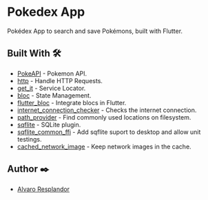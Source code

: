 # Pokedex App

Pokédex App to search and save Pokémons, built with Flutter.

## Built With 🛠️

-   [PokeAPI](https://pokeapi.co/) - Pokemon API.
-   [http](https://pub.dev/packages/http) - Handle HTTP Requests.
-   [get_it](https://pub.dev/packages/get_it) - Service Locator.
-   [bloc](https://pub.dev/packages/bloc) - State Management.
-   [flutter_bloc](https://pub.dev/packages/flutter_bloc) - Integrate blocs in Flutter.
-   [internet_connection_checker](https://pub.dev/packages/internet_connection_checker) - Checks the internet connection.
-   [path_provider](https://pub.dev/packages/path_provider) - Find commonly used locations on filesystem.
-   [sqflite](https://pub.dev/packages/sqflite) - SQLite plugin.
-   [sqflite_common_ffi](https://pub.dev/packages/sqflite_common_ffi) - Add sqflite suport to desktop and allow unit testings.
-   [cached_network_image](https://pub.dev/packages/cached_network_image) - Keep network images in the cache.

## Author ✒️

-   [Alvaro Resplandor](https://github.com/alvaro-jrr/)
